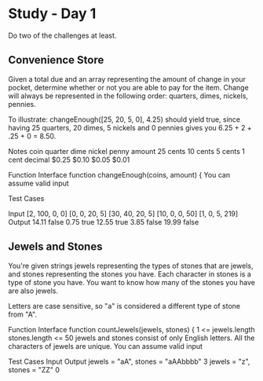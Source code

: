 
# Study - Day 1

Do two of the challenges at least.

## Convenience Store

Given a total due and an array representing the amount of change in your pocket, determine whether or not you are able to pay for the item. Change will always be represented in the following order: quarters, dimes, nickels, pennies.

To illustrate: changeEnough([25, 20, 5, 0], 4.25) should yield true, since having 25 quarters, 20 dimes, 5 nickels and 0 pennies gives you 6.25 + 2 + .25 + 0 = 8.50.

Notes
coin quarter dime nickel penny
amount 25 cents 10 cents 5 cents 1 cent
decimal $0.25 $0.10 $0.05 $0.01

Function Interface
function changeEnough(coins, amount) {
You can assume valid input

Test Cases

Input [2, 100, 0, 0] [0, 0, 20, 5] [30, 40, 20, 5] [10, 0, 0, 50] [1, 0, 5, 219]
Output 14.11 false 0.75 true 12.55 true 3.85 false 19.99 false

## Jewels and Stones

You're given strings jewels representing the types of stones that are jewels, and stones representing the stones you have. Each character in stones is a type of stone you have. You want to know how many of the stones you have are also jewels.

Letters are case sensitive, so "a" is considered a different type of stone from "A".

Function Interface
function countJewels(jewels, stones) {
1 <= jewels.length
stones.length <= 50
jewels and stones consist of only English letters.
All the characters of jewels are unique.
You can assume valid input

Test Cases
Input Output
jewels = "aA", stones = "aAAbbbb" 3
jewels = "z", stones = "ZZ" 0
